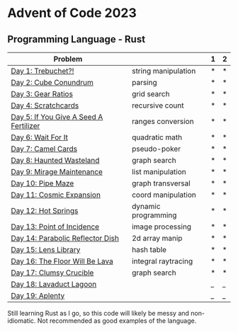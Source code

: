 # Advent of Code 2023

## Programming Language - Rust



| Problem                                                                        |                     | 1 | 2 |
|--------------------------------------------------------------------------------|---------------------|---|---|
| [Day 1: Trebuchet?!](https://adventofcode.com/2023/day/1)                      | string manipulation | * | * |
| [Day 2: Cube Conundrum](https://adventofcode.com/2023/day/2)                   | parsing             | * | * |
| [Day 3: Gear Ratios](https://adventofcode.com/2023/day/3)                      | grid search         | * | * |
| [Day 4: Scratchcards ](https://adventofcode.com/2023/day/4)                    | recursive count     | * | * |
| [Day 5: If You Give A Seed A Fertilizer ](https://adventofcode.com/2023/day/5) | ranges conversion   | * | * |
| [Day 6: Wait For It ](https://adventofcode.com/2023/day/6)                     | quadratic math      | * | * |
| [Day 7: Camel Cards ](https://adventofcode.com/2023/day/7)                     | pseudo-poker        | * | * |
| [Day 8: Haunted Wasteland ](https://adventofcode.com/2023/day/8)               | graph search        | * | * |
| [Day 9: Mirage Maintenance ](https://adventofcode.com/2023/day/9)              | list manipulation   | * | * |
| [Day 10: Pipe Maze  ](https://adventofcode.com/2023/day/10)                    | graph transversal   | * | * |
| [Day 11: Cosmic Expansion](https://adventofcode.com/2023/day/11)               | coord manipulation  | * | * |
| [Day 12: Hot Springs](https://adventofcode.com/2023/day/12)                    | dynamic programming | * | * |
| [Day 13: Point of Incidence](https://adventofcode.com/2023/day/13)             | image processing    | * | * |
| [Day 14: Parabolic Reflector Dish](https://adventofcode.com/2023/day/14)       | 2d array manip      | * | * |
| [Day 15: Lens Library](https://adventofcode.com/2023/day/15)                   | hash table          | * | * |
| [Day 16: The Floor Will Be Lava](https://adventofcode.com/2023/day/16)         | integral raytracing | * | * |
| [Day 17: Clumsy Crucible](https://adventofcode.com/2023/day/17)                | graph search        | * | * |
| [Day 18: Lavaduct Lagoon](https://adventofcode.com/2023/day/18)                |                     | _ | _ |
| [Day 19: Aplenty](https://adventofcode.com/2023/day/19)                        |                     | _ | _ |




Still learning Rust as I go, so this code will likely be messy and non-idiomatic. Not recommended as good examples of the language.